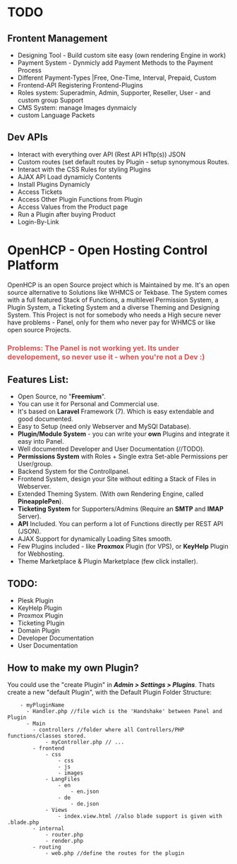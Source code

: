
# TODO  
## Frontent Management
- Designing Tool - Build custom site easy (own rendering Engine in work)
- Payment System - Dynmicly add Payment Methods to the Payment Process
- Different Payment-Types |Free, One-Time, Interval, Prepaid, Custom
- Frontend-API Registering Frontend-Plugins
- Roles system: Superadmin, Admin, Supporter, Reseller, User - and custom group Support
- CMS System: manage Images dynmaicly
- custom Language Packets
## Dev APIs
- Interact with everything over API (Rest API HTtp(s)) JSON
- Custom routes (set default routes by Plugin - setup synonymous Routes.
- Interact with the CSS Rules for styling Plugins
- AJAX API Load dynamicly Contents
- Install Plugins Dynamicly
- Access Tickets
- Access Other Plugin Functions from Plugin
- Access Values from the Product page
- Run a Plugin after buying Product
- Login-By-Link



# OpenHCP - Open Hosting Control Platform

OpenHCP is an open Source project which is Maintained by me. It's an open source alternative
to Solutions like WHMCS or Tekbase. The System comes with a full featured Stack of Functions, 
a multilevel Permission System, a Plugin System, a Ticketing System and a diverse Theming and 
Designing System. This Project is not for somebody who needs a High secure never have problems -
Panel, only for them who never pay for WHMCS or like open source Projects.

### **<span style="color:#d95353;">Problems: The Panel is not working yet. Its under developement, so never use it - when you're not a Dev :)</span>**

## Features List:
- Open Source, no "**Freemium**".
- You can use it for Personal and Commercial use.
- It's based on **Laravel** Framework (7). Which is easy extendable and good documented.
- Easy to Setup (need only Webserver and MySQl Database).
- **Plugin/Module System** - you can write your **own** Plugins and integrate it easy into Panel.
- Well documented Developer and User Documentation (//TODO).
- **Permissions System** with Roles + Single extra Set-able Permissions per User/group.
- Backend System for the Controllpanel.
- Frontend System, design your Site without editing a Stack of Files in Webserver.
- Extended Theming System. (With own Rendering Engine, called **PineapplePen**).
- **Ticketing System** for Supporters/Admins (Require an **SMTP** and **IMAP** Server).
- **API** Included. You can perform a lot of Functions directly per REST API (JSON).
- AJAX Support for dynamically Loading Sites smooth.  
- Few Plugins included - like **Proxmox** Plugin (for VPS), or **KeyHelp** Plugin for Webhosting.  
- Theme Marketplace & Plugin Marketplace (few click installer).

  
## TODO:
- Plesk Plugin
- KeyHelp Plugin
- Proxmox Plugin
- Ticketing Plugin
- Domain Plugin
- Developer Documentation
- User Documentation


## How to make my own Plugin?
You could use the "create Plugin" in ***Admin > Settings > Plugins***. Thats create a new "default Plugin",
with the Default Plugin Folder Structure:
```
    - myPluginName
      - Handler.php //file wich is the 'Handshake' between Panel and Plugin
      - Main
        - controllers //folder where all Controllers/PHP functions/classes stored.
            - myController.php // ...
        - frontend
            - css
                - css
                - js
                - images
            - LangFiles
                - en
                    - en.json
                - de
                    - de.json
            - Views
                - index.view.html //also blade support is given with .blade.php
        - internal
            - router.php 
            - render.php
        - routing
            - web.php //define the routes for the plugin
```
